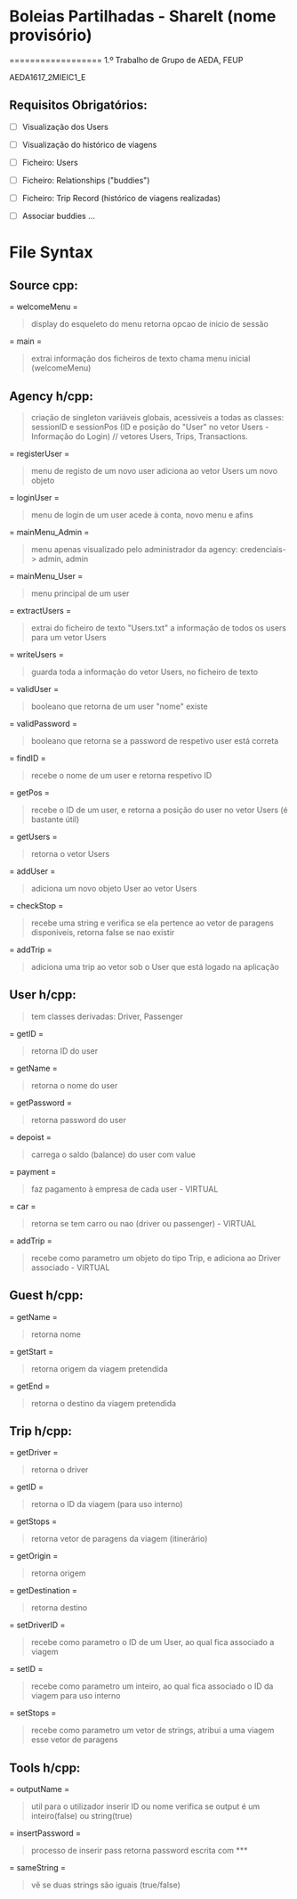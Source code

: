 # Boleias Partilhadas - ShareIt (nome provisório)
==================
1.º Trabalho de Grupo de AEDA, FEUP

AEDA1617_2MIEIC1_E

Requisitos Obrigatórios:
------------------------
- [ ] Visualização dos Users
- [ ] Visualização do histórico de viagens
- [ ] Ficheiro: Users
- [ ] Ficheiro: Relationships ("buddies")
- [ ] Ficheiro: Trip Record (histórico de viagens realizadas)
- [ ] Associar buddies
...


File Syntax
===========

Source cpp:
----------
= welcomeMenu =
> display do esqueleto do menu
> retorna opcao de inicio de sessão

= main =
> extrai informação dos ficheiros de texto
> chama menu inicial (welcomeMenu)

Agency h/cpp:
----------
> criação de singleton
> variáveis globais, acessiveis a todas as classes: sessionID e sessionPos (ID e posição do "User" no vetor Users - Informação do Login) // vetores Users, Trips, Transactions.

= registerUser =
> menu de registo de um novo user
> adiciona ao vetor Users um novo objeto

= loginUser =
> menu de login de um user
> acede à conta, novo menu e afins

= mainMenu_Admin =
> menu apenas visualizado pelo administrador da agency: credenciais-> admin, admin

= mainMenu_User =
> menu principal de um user

= extractUsers =
> extrai do ficheiro de texto "Users.txt" a informação de todos os users para um vetor Users

= writeUsers =
> guarda toda a informação do vetor Users, no ficheiro de texto

= validUser =
> booleano que retorna de um user "nome" existe

= validPassword =
> booleano que retorna se a password de respetivo user está correta

= findID =
> recebe o nome de um user e retorna respetivo ID

= getPos =
> recebe o ID de um user, e retorna a posição do user no vetor Users (é bastante útil)

= getUsers =
> retorna o vetor Users

= addUser =
> adiciona um novo objeto User ao vetor Users

= checkStop =
> recebe uma string e verifica se ela pertence ao vetor de paragens disponiveis, retorna false se nao existir

= addTrip = 
> adiciona uma trip ao vetor sob o User que está logado na aplicação

User h/cpp:
----------
> tem classes derivadas: Driver, Passenger

= getID =
> retorna ID do user

= getName =
> retorna o nome do user

= getPassword =
> retorna password do user

= depoist =
> carrega o saldo (balance) do user com value

= payment =
> faz pagamento à empresa de cada user - VIRTUAL

= car =
> retorna se tem carro ou nao (driver ou passenger) - VIRTUAL

= addTrip =
> recebe como parametro um objeto do tipo Trip, e adiciona ao Driver associado - VIRTUAL

Guest h/cpp:
---------------
= getName =
> retorna nome

= getStart =
> retorna origem da viagem pretendida

= getEnd =
> retorna o destino da viagem pretendida

Trip h/cpp:
---------------
= getDriver =
> retorna o driver

= getID =
> retorna o ID da viagem (para uso interno)

= getStops =
> retorna vetor de paragens da viagem (itinerário)

= getOrigin =
> retorna origem

= getDestination =
> retorna destino

= setDriverID =
> recebe como parametro o ID de um User, ao qual fica associado a viagem

= setID =
> recebe como parametro um inteiro, ao qual fica associado o ID da viagem para uso interno

= setStops =
> recebe como parametro um vetor de strings, atribui a uma viagem esse vetor de paragens

Tools h/cpp:
---------------
= outputName =
> util para o utilizador inserir ID ou nome
> verifica se output é um inteiro(false) ou string(true)

= insertPassword =
> processo de inserir pass
> retorna password escrita com ***

= sameString =
> vê se duas strings são iguais (true/false)

